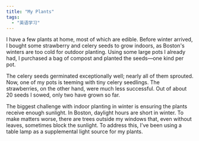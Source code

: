 ```yaml
---
title: "My Plants"
tags: 
  - "英语学习"
---
```


I have a few plants at home, most of which are edible. Before winter arrived, I bought some strawberry and celery seeds to grow indoors, as Boston's winters are too cold for outdoor planting. Using some large pots I already had, I purchased a bag of compost and planted the seeds—one kind per pot.

The celery seeds germinated exceptionally well; nearly all of them sprouted. Now, one of my pots is teeming with tiny celery seedlings. The strawberries, on the other hand, were much less successful. Out of about 20 seeds I sowed, only two have grown so far.

The biggest challenge with indoor planting in winter is ensuring the plants receive enough sunlight. In Boston, daylight hours are short in winter. To make matters worse, there are trees outside my windows that, even without leaves, sometimes block the sunlight. To address this, I’ve been using a table lamp as a supplemental light source for my plants.